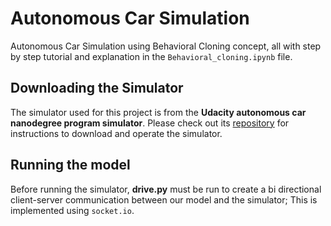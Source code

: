 # Autonomous Car Simulation

Autonomous Car Simulation using Behavioral Cloning concept, all with step by step tutorial and explanation in the `Behavioral_cloning.ipynb` file.

## Downloading the Simulator

The simulator used for this project is from the **Udacity autonomous car nanodegree program simulator**. Please check out its [repository](https://github.com/udacity/self-driving-car-sim) for instructions to download and operate the simulator.

## Running the model

Before running the simulator, **drive.py** must be run to create a bi directional client-server communication 
between our model and the simulator; This is implemented using `socket.io`.
